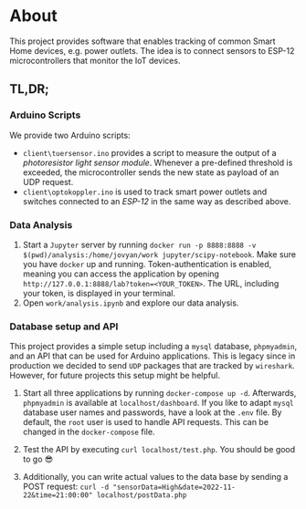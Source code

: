 # About

This project provides software that enables tracking of common Smart Home devices, e.g. power outlets. The idea is to connect sensors to ESP-12 microcontrollers that monitor the IoT devices.

## TL,DR;

### Arduino Scripts
We provide two Arduino scripts:
* `client\tuersensor.ino` provides a script to measure the output of a _photoresistor light sensor module_. Whenever a pre-defined threshold is exceeded, the microcontroller sends the new state as payload of an UDP request.
* `client\optokoppler.ino` is used to track smart power outlets and switches connected to an _ESP-12_ in the same way as described above.

### Data Analysis

1. Start a `Jupyter` server by running `docker run -p 8888:8888 -v $(pwd)/analysis:/home/jovyan/work jupyter/scipy-notebook`. Make sure you have `docker` up and running. Token-authentication is enabled, meaning you can access the application by opening `http://127.0.0.1:8888/lab?token=<YOUR_TOKEN>`. The URL, including your token, is displayed in your terminal.
2. Open `work/analysis.ipynb` and explore our data analysis.

### Database setup and API
This project provides a simple setup including a `mysql` database, `phpmyadmin`, and an API that can be used for Arduino applications. This is legacy since in production we decided to send `UDP` packages that are tracked by `wireshark`. However, for future projects this setup might be helpful.

1. Start all three applications by running `docker-compose up -d`. Afterwards, `phpmyadmin` is available at `localhost/dashboard`.
If you like to adapt `mysql` database user names and passwords, have a look at the `.env` file. By default, the `root` user is used to handle API requests. This can be changed in the `docker-compose` file.

2. Test the API by executing  `curl localhost/test.php`. You should be good to go :sunglasses:

3. Additionally, you can write actual values to the data base by sending a POST request: `curl -d "sensorData=High&date=2022-11-22&time=21:00:00" localhost/postData.php`